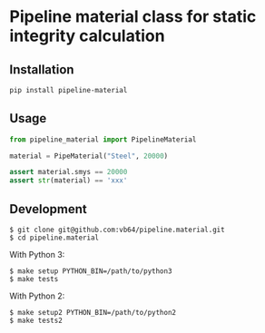 # Pipeline material class for static integrity calculation

## Installation

```bash
pip install pipeline-material
```

## Usage

```python
from pipeline_material import PipelineMaterial

material = PipeMaterial("Steel", 20000)

assert material.smys == 20000
assert str(material) == 'xxx'
```

## Development

```
$ git clone git@github.com:vb64/pipeline.material.git
$ cd pipeline.material
```
With Python 3:
```
$ make setup PYTHON_BIN=/path/to/python3
$ make tests
```
With Python 2:
```
$ make setup2 PYTHON_BIN=/path/to/python2
$ make tests2
```
